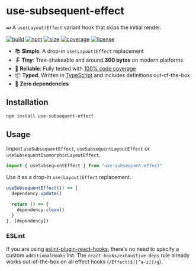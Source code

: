 # use-subsequent-effect

⏭ A `use(Layout)Effect` variant hook that skips the initial render.

[![build](https://img.shields.io/github/actions/workflow/status/marcbouchenoire/use-subsequent-effect/.github/workflows/ci.yml)](https://github.com/marcbouchenoire/use-subsequent-effect/actions/workflows/ci.yml)
[![npm](https://img.shields.io/npm/v/use-subsequent-effect?color=%230cf)](https://www.npmjs.com/package/use-subsequent-effect)
[![size](https://img.shields.io/bundlephobia/minzip/use-subsequent-effect?label=size&color=%2385f)](https://bundlephobia.com/package/use-subsequent-effect)
[![coverage](https://img.shields.io/codecov/c/github/marcbouchenoire/use-subsequent-effect?color=%23e4b)](https://codecov.io/gh/marcbouchenoire/use-subsequent-effect)
[![license](https://img.shields.io/github/license/marcbouchenoire/use-subsequent-effect?color=%23f81)](https://github.com/marcbouchenoire/use-subsequent-effect/blob/main/LICENSE)

- 📚 **Simple**: A drop-in `use(Layout)Effect` replacement
- 🗜️ **Tiny**: Tree-shakeable and around **300 bytes** on modern platforms
- 🧪 **Reliable**: Fully tested with [100% code coverage](https://codecov.io/gh/marcbouchenoire/use-subsequent-effect)
- 📦 **Typed**: Written in [TypeScript](https://www.typescriptlang.org/) and includes definitions out-of-the-box
- 💨 **Zero dependencies**

## Installation

```bash
npm install use-subsequent-effect
```

## Usage

Import `useSubsequentEffect`, `useSubsequentLayoutEffect` or `useSubsequentIsomorphicLayoutEffect`.

```typescript
import { useSubsequentEffect } from "use-subsequent-effect"
```

Use it as a drop-in `use(Layout)Effect` replacement.

```typescript
useSubsequentEffect(() => {
  dependency.update()

  return () => {
    dependency.clean()
  }
}, [dependency])
```

### ESLint

If you are using [eslint-plugin-react-hooks](https://www.npmjs.com/package/eslint-plugin-react-hooks), there's no need to specify a custom `additionalHooks` list. The `react-hooks/exhaustive-deps` rule already works out-of-the-box on all effect hooks (`/Effect($|[^a-z])/g`).
